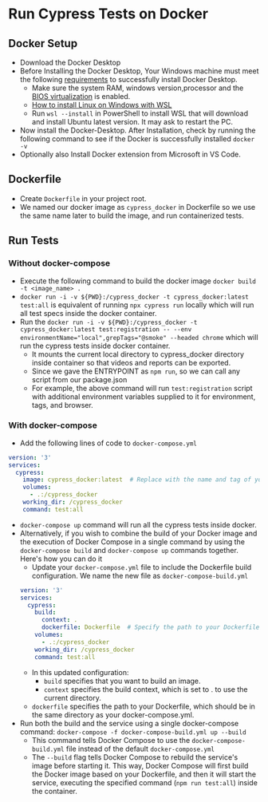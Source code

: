 # Run Cypress Tests on Docker

## Docker Setup

* Download the Docker Desktop
* Before Installing the Docker Desktop, Your Windows machine must meet the following [requirements](https://docs.docker.com/desktop/install/windows-install/#system-requirements) to successfully install Docker Desktop.
  * Make sure the system RAM, windows version,processor and the [BIOS virtualization](https://docs.docker.com/desktop/troubleshoot/topics/#virtualization) is enabled.
  * [How to install Linux on Windows with WSL](https://learn.microsoft.com/en-us/windows/wsl/install)
  * Run `wsl --install` in PowerShell to install WSL that will download and install Ubuntu latest version. It may ask to restart the PC.
* Now install the Docker-Desktop. After Installation, check by running the following command to see if the Docker is successfully installed `docker -v`
* Optionally also Install Docker extension from Microsoft in VS Code.

## Dockerfile

* Create `Dockerfile` in your project root.
* We named our docker image as `cypress_docker` in Dockerfile so we use the same name later to build the image, and run containerized tests.

## Run Tests

### Without docker-compose

* Execute the following command to build the docker image `docker build -t <image_name> .`
* `docker run -i -v ${PWD}:/cypress_docker -t cypress_docker:latest test:all` is equivalent of running `npx cypress run` locally which will run all test specs inside the docker container.
* Run the `docker run -i -v ${PWD}:/cypress_docker -t cypress_docker:latest test:registration -- --env environmentName="local",grepTags="@smoke" --headed chrome` which will run the cypress tests inside docker container.
  * It mounts the current local directory to cypress_docker directory inside container so that videos and reports can be exported.
  * Since we gave the ENTRYPOINT as `npm run`, so we can call any script from our package.json
  * For example, the above command will run `test:registration` script with additional environment variables supplied to it for environment, tags, and browser.

### With docker-compose

* Add the following lines of code to `docker-compose.yml`
```yaml
version: '3'
services:
  cypress:
    image: cypress_docker:latest  # Replace with the name and tag of your Docker image
    volumes:
      - .:/cypress_docker
    working_dir: /cypress_docker
    command: test:all
```
* `docker-compose up` command will run all the cypress tests inside docker.
* Alternatively, if you wish to combine the build of your Docker image and the execution of Docker Compose in a single command by using the `docker-compose build` and `docker-compose up` commands together. Here's how you can do it
  * Update your `docker-compose.yml` file to include the Dockerfile build configuration. We name the new file as `docker-compose-build.yml`
  ```yaml
  version: '3'
  services:
    cypress:
      build:
        context: .
        dockerfile: Dockerfile  # Specify the path to your Dockerfile
      volumes:
        - .:/cypress_docker
      working_dir: /cypress_docker
      command: test:all
  ```
  * In this updated configuration:
    * `build` specifies that you want to build an image.
    * `context` specifies the build context, which is set to . to use the current directory.
  * `dockerfile` specifies the path to your Dockerfile, which should be in the same directory as your docker-compose.yml.
* Run both the build and the service using a single docker-compose command: `docker-compose -f docker-compose-build.yml up --build`
  * This command tells Docker Compose to use the `docker-compose-build.yml` file instead of the default `docker-compose.yml`
  * The `--build` flag tells Docker Compose to rebuild the service's image before starting it. This way, Docker Compose will first build the Docker image based on your Dockerfile, and then it will start the service, executing the specified command (`npm run test:all`) inside the container.
